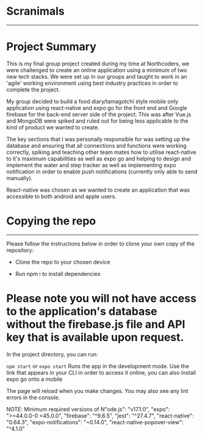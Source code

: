 # Scranimals

---

# Project Summary

This is my final group project created during my time at Northcoders, we were challenged to create an online application using a minimum of two new tech stacks. We were set up in our groups and taught to work in an 'agile' working environment using best industry practices in order to complete the project.

My group decided to build a food diary/tamagotchi style mobile only application using react-native and expo go for the front end and Google firebase for the back-end server side of the project. This was after Vue.js and MongoDB were spiked and ruled out for being less applicable to the kind of product we wanted to create.

The key sections that I was personally responsible for was setting up the database and ensuring that all connections and functions were working correctly, spiking and teaching other team mates how to utilise react-native to it's maximum capabilities as well as expo go and helping to design and implement the water and step tracker as well as implementing expo notification in order to enable push notifications (currently only able to send manually).

React-native was chosen as we wanted to create an application that was accessible to both android and apple users.

# Copying the repo

---

Please follow the instructions below in order to clone your own copy of the repository:

- Clone the repo to your chosen device

- Run npm i to install dependencies

# Please note you will not have access to the application's database without the firebase.js file and API key that is available upon request.

In the project directory, you can run:

`npm start` or `expo start`
Runs the app in the development mode.
Use the link that appears in your CLI in order to access it online, you can also install expo go onto a mobile

The page will reload when you make changes.
You may also see any lint errors in the console.

NOTE: Minimum required versions of N"ode.js": "v17.1.0", "expo": ">=44.0.0-0 <45.0.0",
"firebase": "^9.6.5", "jest": "^27.4.7", "react-native": "0.64.3", "expo-notifications": "~0.14.0", "react-native-popover-view": "^4.1.0"
